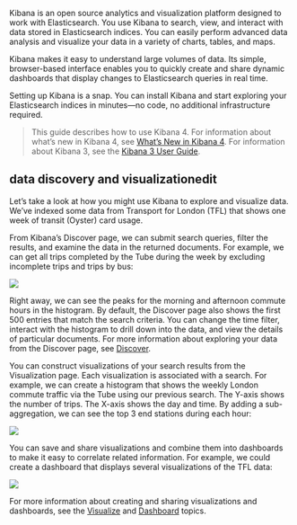 Kibana is an open source analytics and visualization platform designed to work with Elasticsearch. You use Kibana to search, view, and interact with data stored in Elasticsearch indices. You can easily perform advanced data analysis and visualize your data in a variety of charts, tables, and maps.

Kibana makes it easy to understand large volumes of data. Its simple, browser-based interface enables you to quickly create and share dynamic dashboards that display changes to Elasticsearch queries in real time.

Setting up Kibana is a snap. You can install Kibana and start exploring your Elasticsearch indices in minutes—no code, no additional infrastructure required.

> This guide describes how to use Kibana 4. For information about what’s new in Kibana 4, see [What’s New in Kibana 4](./whats-new.md). For information about Kibana 3, see the [Kibana 3 User Guide](../v3/README.md).

## data discovery and visualizationedit

Let’s take a look at how you might use Kibana to explore and visualize data. We’ve indexed some data from Transport for London (TFL) that shows one week of transit (Oyster) card usage.

From Kibana’s Discover page, we can submit search queries, filter the results, and examine the data in the returned documents. For example, we can get all trips completed by the Tube during the week by excluding incomplete trips and trips by bus:

![](http://www.elasticsearch.org/guide/en/kibana/current/images/TFL-CompletedTrips.jpg)

Right away, we can see the peaks for the morning and afternoon commute hours in the histogram. By default, the Discover page also shows the first 500 entries that match the search criteria. You can change the time filter, interact with the histogram to drill down into the data, and view the details of particular documents. For more information about exploring your data from the Discover page, see [Discover](./discover.md).

You can construct visualizations of your search results from the Visualization page. Each visualization is associated with a search. For example, we can create a histogram that shows the weekly London commute traffic via the Tube using our previous search. The Y-axis shows the number of trips. The X-axis shows the day and time. By adding a sub-aggregation, we can see the top 3 end stations during each hour:

![](http://www.elasticsearch.org/guide/en/kibana/current/images/TFL-CommuteHistogram.jpg)

You can save and share visualizations and combine them into dashboards to make it easy to correlate related information. For example, we could create a dashboard that displays several visualizations of the TFL data:

![](http://www.elasticsearch.org/guide/en/kibana/current/images/TFL-Dashboard.jpg)

For more information about creating and sharing visualizations and dashboards, see the [Visualize](./visualize.md) and [Dashboard](./dashboard.md) topics.
